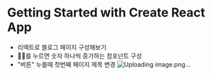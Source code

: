 # Getting Started with Create React App

- 리액트로 블로그 페이지 구성해보기
- 👍🏻를 누르면 숫자 하나씩 증가하는 컴포넌트 구성
- "버튼" 누를때 첫번째 페이지 제목 변경
![Uploading image.png…]()
